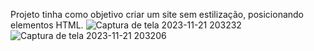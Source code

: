 Projeto tinha como objetivo criar um site sem estilização, posicionando elementos HTML.
![Captura de tela 2023-11-21 203232](https://github.com/emanoelcs92/html/assets/89223529/a3c311d6-8215-429d-8f8e-43099e552e53)
![Captura de tela 2023-11-21 203206](https://github.com/emanoelcs92/html/assets/89223529/4a7f62bf-0119-4102-914d-263522427774)
